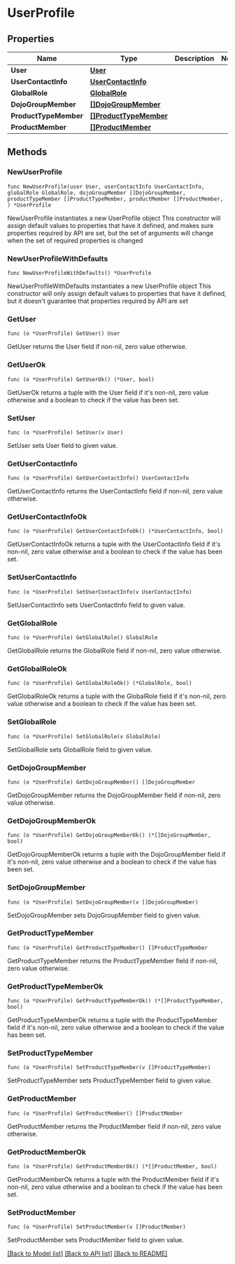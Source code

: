 # UserProfile

## Properties

Name | Type | Description | Notes
------------ | ------------- | ------------- | -------------
**User** | [**User**](User.md) |  | 
**UserContactInfo** | [**UserContactInfo**](UserContactInfo.md) |  | 
**GlobalRole** | [**GlobalRole**](GlobalRole.md) |  | 
**DojoGroupMember** | [**[]DojoGroupMember**](DojoGroupMember.md) |  | 
**ProductTypeMember** | [**[]ProductTypeMember**](ProductTypeMember.md) |  | 
**ProductMember** | [**[]ProductMember**](ProductMember.md) |  | 

## Methods

### NewUserProfile

`func NewUserProfile(user User, userContactInfo UserContactInfo, globalRole GlobalRole, dojoGroupMember []DojoGroupMember, productTypeMember []ProductTypeMember, productMember []ProductMember, ) *UserProfile`

NewUserProfile instantiates a new UserProfile object
This constructor will assign default values to properties that have it defined,
and makes sure properties required by API are set, but the set of arguments
will change when the set of required properties is changed

### NewUserProfileWithDefaults

`func NewUserProfileWithDefaults() *UserProfile`

NewUserProfileWithDefaults instantiates a new UserProfile object
This constructor will only assign default values to properties that have it defined,
but it doesn't guarantee that properties required by API are set

### GetUser

`func (o *UserProfile) GetUser() User`

GetUser returns the User field if non-nil, zero value otherwise.

### GetUserOk

`func (o *UserProfile) GetUserOk() (*User, bool)`

GetUserOk returns a tuple with the User field if it's non-nil, zero value otherwise
and a boolean to check if the value has been set.

### SetUser

`func (o *UserProfile) SetUser(v User)`

SetUser sets User field to given value.


### GetUserContactInfo

`func (o *UserProfile) GetUserContactInfo() UserContactInfo`

GetUserContactInfo returns the UserContactInfo field if non-nil, zero value otherwise.

### GetUserContactInfoOk

`func (o *UserProfile) GetUserContactInfoOk() (*UserContactInfo, bool)`

GetUserContactInfoOk returns a tuple with the UserContactInfo field if it's non-nil, zero value otherwise
and a boolean to check if the value has been set.

### SetUserContactInfo

`func (o *UserProfile) SetUserContactInfo(v UserContactInfo)`

SetUserContactInfo sets UserContactInfo field to given value.


### GetGlobalRole

`func (o *UserProfile) GetGlobalRole() GlobalRole`

GetGlobalRole returns the GlobalRole field if non-nil, zero value otherwise.

### GetGlobalRoleOk

`func (o *UserProfile) GetGlobalRoleOk() (*GlobalRole, bool)`

GetGlobalRoleOk returns a tuple with the GlobalRole field if it's non-nil, zero value otherwise
and a boolean to check if the value has been set.

### SetGlobalRole

`func (o *UserProfile) SetGlobalRole(v GlobalRole)`

SetGlobalRole sets GlobalRole field to given value.


### GetDojoGroupMember

`func (o *UserProfile) GetDojoGroupMember() []DojoGroupMember`

GetDojoGroupMember returns the DojoGroupMember field if non-nil, zero value otherwise.

### GetDojoGroupMemberOk

`func (o *UserProfile) GetDojoGroupMemberOk() (*[]DojoGroupMember, bool)`

GetDojoGroupMemberOk returns a tuple with the DojoGroupMember field if it's non-nil, zero value otherwise
and a boolean to check if the value has been set.

### SetDojoGroupMember

`func (o *UserProfile) SetDojoGroupMember(v []DojoGroupMember)`

SetDojoGroupMember sets DojoGroupMember field to given value.


### GetProductTypeMember

`func (o *UserProfile) GetProductTypeMember() []ProductTypeMember`

GetProductTypeMember returns the ProductTypeMember field if non-nil, zero value otherwise.

### GetProductTypeMemberOk

`func (o *UserProfile) GetProductTypeMemberOk() (*[]ProductTypeMember, bool)`

GetProductTypeMemberOk returns a tuple with the ProductTypeMember field if it's non-nil, zero value otherwise
and a boolean to check if the value has been set.

### SetProductTypeMember

`func (o *UserProfile) SetProductTypeMember(v []ProductTypeMember)`

SetProductTypeMember sets ProductTypeMember field to given value.


### GetProductMember

`func (o *UserProfile) GetProductMember() []ProductMember`

GetProductMember returns the ProductMember field if non-nil, zero value otherwise.

### GetProductMemberOk

`func (o *UserProfile) GetProductMemberOk() (*[]ProductMember, bool)`

GetProductMemberOk returns a tuple with the ProductMember field if it's non-nil, zero value otherwise
and a boolean to check if the value has been set.

### SetProductMember

`func (o *UserProfile) SetProductMember(v []ProductMember)`

SetProductMember sets ProductMember field to given value.



[[Back to Model list]](../README.md#documentation-for-models) [[Back to API list]](../README.md#documentation-for-api-endpoints) [[Back to README]](../README.md)


